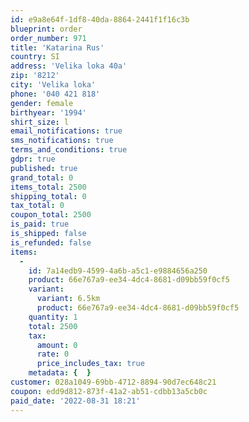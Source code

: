 ```yaml
---
id: e9a8e64f-1df8-40da-8864-2441f1f16c3b
blueprint: order
order_number: 971
title: 'Katarina Rus'
country: SI
address: 'Velika loka 40a'
zip: '8212'
city: 'Velika loka'
phone: '040 421 818'
gender: female
birthyear: '1994'
shirt_size: l
email_notifications: true
sms_notifications: true
terms_and_conditions: true
gdpr: true
published: true
grand_total: 0
items_total: 2500
shipping_total: 0
tax_total: 0
coupon_total: 2500
is_paid: true
is_shipped: false
is_refunded: false
items:
  -
    id: 7a14edb9-4599-4a6b-a5c1-e9884656a250
    product: 66e767a9-ee34-4dc4-8681-d09bb59f0cf5
    variant:
      variant: 6.5km
      product: 66e767a9-ee34-4dc4-8681-d09bb59f0cf5
    quantity: 1
    total: 2500
    tax:
      amount: 0
      rate: 0
      price_includes_tax: true
    metadata: {  }
customer: 028a1049-69bb-4712-8894-90d7ec648c21
coupon: edd9d812-873f-41a2-ab51-cdbb13a5cb0c
paid_date: '2022-08-31 18:21'
---
```

